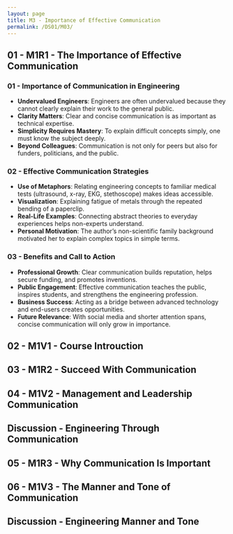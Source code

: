 ```yaml
---
layout: page
title: M3 - Importance of Effective Communication
permalink: /DS01/M03/
---
```


## 01 - M1R1 - The Importance of Effective Communication

### **01 - Importance of Communication in Engineering**

- **Undervalued Engineers**: Engineers are often undervalued because they cannot clearly explain their work to the general public.
- **Clarity Matters**: Clear and concise communication is as important as technical expertise.
- **Simplicity Requires Mastery**: To explain difficult concepts simply, one must know the subject deeply.
- **Beyond Colleagues**: Communication is not only for peers but also for funders, politicians, and the public.

### **02 - Effective Communication Strategies**

- **Use of Metaphors**: Relating engineering concepts to familiar medical tests (ultrasound, x-ray, EKG, stethoscope) makes ideas accessible.
- **Visualization**: Explaining fatigue of metals through the repeated bending of a paperclip.
- **Real-Life Examples**: Connecting abstract theories to everyday experiences helps non-experts understand.
- **Personal Motivation**: The author’s non-scientific family background motivated her to explain complex topics in simple terms.

### **03 - Benefits and Call to Action**

- **Professional Growth**: Clear communication builds reputation, helps secure funding, and promotes inventions.
- **Public Engagement**: Effective communication teaches the public, inspires students, and strengthens the engineering profession.
- **Business Success**: Acting as a bridge between advanced technology and end-users creates opportunities.
- **Future Relevance**: With social media and shorter attention spans, concise communication will only grow in importance.

## 02 - M1V1 - Course Introuction

## 03 - M1R2 - Succeed With Communication

## 04 - M1V2 - Management and Leadership Communication

## Discussion - Engineering Through Communication

## 05 - M1R3 - Why Communication Is Important

## 06 - M1V3 - The Manner and Tone of Communication

## Discussion - Engineering Manner and Tone
